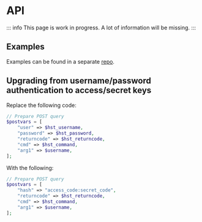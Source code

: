 # API

::: info
This page is work in progress. A lot of information will be missing.
:::

## Examples

Examples can be found in a separate [repo](https://github.com/asyncc0xff/hestiacp-api-examples).

## Upgrading from username/password authentication to access/secret keys

Replace the following code:

```php
// Prepare POST query
$postvars = [
	"user" => $hst_username,
	"password" => $hst_password,
	"returncode" => $hst_returncode,
	"cmd" => $hst_command,
	"arg1" => $username,
];
```

With the following:

```php
// Prepare POST query
$postvars = [
	"hash" => "access_code:secret_code",
	"returncode" => $hst_returncode,
	"cmd" => $hst_command,
	"arg1" => $username,
];
```
